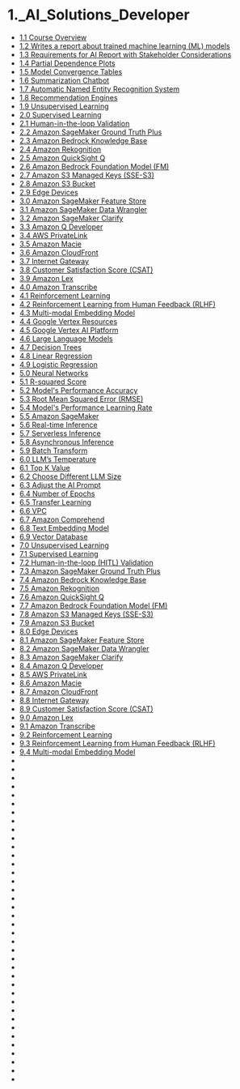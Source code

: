 # 1._AI_Solutions_Developer
 
* [ 1.1 Course Overview ]( ./LESSON_1/1.1_Course_Overview.md )
* [ 1.2 Writes a report about trained machine learning (ML) models ]( ./LESSON_1/1.2_Writes_a_report.md )
* [1.3 Requirements for AI Report with Stakeholder Considerations](./LESSON_1/1.3_Requirements_for_AI_Report.md)
* [1.4 Partial Dependence Plots](./LESSON_1/1.4_Partial_Dependence_Plots.md)
* [1.5 Model Convergence Tables](./LESSON_1/1.5_Model_Convergence_Tables.md)
* [1.6 Summarization Chatbot](./LESSON_1/1.6_Summarization_Chatbot.md)
* [1.7 Automatic Named Entity Recognition System](./LESSON_1/1.7_Automatic_Named_Entity_Recognition_System.md)
* [1.8 Recommendation Engines](./LESSON_1/1.8_Recommendation_Engines.md)
* [1.9 Unsupervised Learning](./LESSON_1/1.9_Unsupervised_Learning.md)
* [2.0 Supervised Learning](./LESSON_1/2.0_Supervised_Learning.md)
* [2.1 Human-in-the-loop Validation](./LESSON_1/2.1_Human-in-the-loop_Validation.md)
* [2.2 Amazon SageMaker Ground Truth Plus](./LESSON_1/2.2_Amazon_SageMaker_Ground_Truth_Plus.md)
* [2.3 Amazon Bedrock Knowledge Base](./LESSON_1/2.3_Amazon_Bedrock_Knowledge_Base.md)
* [2.4 Amazon Rekognition](./LESSON_1/2.4_Amazon_Rekognition.md)
* [2.5 Amazon QuickSight Q](./LESSON_1/2.5_Amazon_QuickSight_Q.md)
* [2.6 Amazon Bedrock Foundation Model (FM)](./LESSON_1/2.6_Amazon_Bedrock_Foundation_Model.md)
* [2.7 Amazon S3 Managed Keys (SSE-S3)](./LESSON_1/2.7_Amazon_S3_Managed_Keys.md)
* [2.8 Amazon S3 Bucket](./LESSON_1/2.8_Amazon_S3_Bucket.md)
* [2.9 Edge Devices](./LESSON_1/2.9_Edge_Devices.md)
* [3.0 Amazon SageMaker Feature Store](./LESSON_1/3.0_Amazon_SageMaker_Feature_Store.md)
* [3.1 Amazon SageMaker Data Wrangler](./LESSON_1/3.1_Amazon_SageMaker_Data_Wrangler.md)
* [3.2 Amazon SageMaker Clarify](./LESSON_1/3.2_Amazon_SageMaker_Clarify.md)
* [3.3 Amazon Q Developer](./LESSON_1/3.3_Amazon_Q_Developer.md)
* [3.4 AWS PrivateLink](./LESSON_1/3.4_AWS_PrivateLink.md)
* [3.5 Amazon Macie](./LESSON_1/3.5_Amazon_Macie.md)
* [3.6 Amazon CloudFront](./LESSON_1/3.6_Amazon_CloudFront.md)
* [3.7 Internet Gateway](./LESSON_1/3.7_Internet_Gateway.md)
* [3.8 Customer Satisfaction Score (CSAT)](./LESSON_1/3.8_Customer_Satisfaction_Score.md)
* [3.9 Amazon Lex](./LESSON_1/3.9_Amazon_Lex.md)
* [4.0 Amazon Transcribe](./LESSON_1/4.0_Amazon_Transcribe.md)
* [4.1 Reinforcement Learning](./LESSON_1/4.1_Reinforcement_Learning.md)
* [4.2 Reinforcement Learning from Human Feedback (RLHF)](./LESSON_1/4.2_Reinforcement_Learning_from_Human_Feedback.md)
* [4.3 Multi-modal Embedding Model](./LESSON_1/4.3_Multi-modal_Embedding_Model.md)
* [4.4 Google Vertex Resources](./LESSON_1/4.4_Google_Vertex_Resources.md)
* [4.5 Google Vertex AI Platform](./LESSON_1/4.5_Google_Vertex_AI_Platform.md)
* [4.6 Large Language Models](./LESSON_1/4.6_Large_Language_Models.md)
* [4.7 Decision Trees](./LESSON_1/4.7_Decision_Trees.md)
* [4.8 Linear Regression](./LESSON_1/4.8_Linear_Regression.md)
* [4.9 Logistic Regression](./LESSON_1/4.9_Logistic_Regression.md)
* [5.0 Neural Networks](./LESSON_1/5.0_Neural_Networks.md)
* [5.1 R-squared Score](./LESSON_1/5.1_R-squared_Score.md)
* [5.2 Model's Performance Accuracy](./LESSON_1/5.2_Models_Performance_Accuracy.md)
* [5.3 Root Mean Squared Error (RMSE)](./LESSON_1/5.3_Root_Mean_Squared_Error.md)
* [5.4 Model's Performance Learning Rate](./LESSON_1/5.4_Models_Performance_Learning_Rate.md)
* [5.5 Amazon SageMaker](./LESSON_1/5.5_Amazon_SageMaker.md)  
* [5.6 Real-time Inference](./LESSON_1/5.6_Real-time_Inference.md)
* [5.7 Serverless Inference](./LESSON_1/5.7_Serverless_Inference.md)
* [5.8 Asynchronous Inference](./LESSON_1/5.8_Asynchronous_Inference.md)
* [5.9 Batch Transform](./LESSON_1/5.9_Batch_Transform.md)
* [6.0 LLM’s Temperature](./LESSON_1/6.0_LLMs_Temperature.md)
* [6.1 Top K Value](./LESSON_1/6.1_Top_K_Value.md)
* [6.2 Choose Different LLM Size](./LESSON_1/6.2_Choose_Different_LLM_Size.md)
* [6.3 Adjust the AI Prompt](./LESSON_1/6.3_Adjust_the_AI_Prompt.md)
* [6.4 Number of Epochs](./LESSON_1/6.4_Number_of_Epochs.md)
* [6.5 Transfer Learning](./LESSON_1/6.5_Transfer_Learning.md)
* [6.6 VPC](./LESSON_1/6.6_VPC.md)
* [6.7 Amazon Comprehend](./LESSON_1/6.7_Amazon_Comprehend.md)
* [6.8 Text Embedding Model](./LESSON_1/6.8_Text_Embedding_Model.md)
* [6.9 Vector Database](./LESSON_1/6.9_Vector_Database.md)
* [7.0 Unsupervised Learning](./LESSON_1/7.0_Unsupervised_Learning.md)
* [7.1 Supervised Learning](./LESSON_1/7.1_Supervised_Learning.md)
* [7.2 Human-in-the-loop (HITL) Validation](./LESSON_1/7.2_Human-in-the-loop_Validation.md)
* [7.3 Amazon SageMaker Ground Truth Plus](./LESSON_1/7.3_Amazon_SageMaker_Ground_Truth_Plus.md)
* [7.4 Amazon Bedrock Knowledge Base](./LESSON_1/7.4_Amazon_Bedrock_Knowledge_Base.md)
* [7.5 Amazon Rekognition](./LESSON_1/7.5_Amazon_Rekognition.md)
* [7.6 Amazon QuickSight Q](./LESSON_1/7.6_Amazon_QuickSight_Q.md)
* [7.7 Amazon Bedrock Foundation Model (FM)](./LESSON_1/7.7_Amazon_Bedrock_Foundation_Model.md)
* [7.8 Amazon S3 Managed Keys (SSE-S3)](./LESSON_1/7.8_Amazon_S3_Managed_Keys.md)
* [7.9 Amazon S3 Bucket](./LESSON_1/7.9_Amazon_S3_Bucket.md)
* [8.0 Edge Devices](./LESSON_1/8.0_Edge_Devices.md)
* [8.1 Amazon SageMaker Feature Store](./LESSON_1/8.1_Amazon_SageMaker_Feature_Store.md)
* [8.2 Amazon SageMaker Data Wrangler](./LESSON_1/8.2_Amazon_SageMaker_Data_Wrangler.md)
* [8.3 Amazon SageMaker Clarify](./LESSON_1/8.3_Amazon_SageMaker_Clarify.md)
* [8.4 Amazon Q Developer](./LESSON_1/8.4_Amazon_Q_Developer.md)
* [8.5 AWS PrivateLink](./LESSON_1/8.5_AWS_PrivateLink.md)
* [8.6 Amazon Macie](./LESSON_1/8.6_Amazon_Macie.md)
* [8.7 Amazon CloudFront](./LESSON_1/8.7_Amazon_CloudFront.md)
* [8.8 Internet Gateway](./LESSON_1/8.8_Internet_Gateway.md)
* [8.9 Customer Satisfaction Score (CSAT)](./LESSON_1/8.9_Customer_Satisfaction_Score.md)
* [9.0 Amazon Lex](./LESSON_1/9.0_Amazon_Lex.md)
* [9.1 Amazon Transcribe](./LESSON_1/9.1_Amazon_Transcribe.md)
* [9.2 Reinforcement Learning](./LESSON_1/9.2_Reinforcement_Learning.md)
* [9.3 Reinforcement Learning from Human Feedback (RLHF)](./LESSON_1/9.3_Reinforcement_Learning_from_Human_Feedback.md)
* [9.4 Multi-modal Embedding Model](./LESSON_1/9.4_Multi-modal_Embedding_Model.md)
* [](./LESSON_1/.md)
* [](./LESSON_1/.md)
* [](./LESSON_1/.md)
* [](./LESSON_1/.md)
* [](./LESSON_1/.md)
* [](./LESSON_1/.md)
* [](./LESSON_1/.md)
* [](./LESSON_1/.md)
* [](./LESSON_1/.md)
* [](./LESSON_1/.md)
* [](./LESSON_1/.md)
* [](./LESSON_1/.md)
* [](./LESSON_1/.md)
* [](./LESSON_1/.md)
* [](./LESSON_1/.md)
* [](./LESSON_1/.md)
* [](./LESSON_1/.md)
* [](./LESSON_1/.md)
* [](./LESSON_1/.md)
* [](./LESSON_1/.md)
* [](./LESSON_1/.md)
* [](./LESSON_1/.md)
* [](./LESSON_1/.md)
* [](./LESSON_1/.md)
* [](./LESSON_1/.md)
* [](./LESSON_1/.md)
* [](./LESSON_1/.md)
* [](./LESSON_1/.md)
* [](./LESSON_1/.md)
* [](./LESSON_1/.md)
* [](./LESSON_1/.md)
* [](./LESSON_1/.md)
* [](./LESSON_1/.md)
* [](./LESSON_1/.md)
* [](./LESSON_1/.md)
* [](./LESSON_1/.md)
* [](./LESSON_1/.md)
* [](./LESSON_1/.md)
